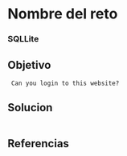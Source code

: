# Nombre del reto
### SQLLite
## Objetivo
```
 Can you login to this website?
```
## Solucion
```

```
## Referencias
```

```
